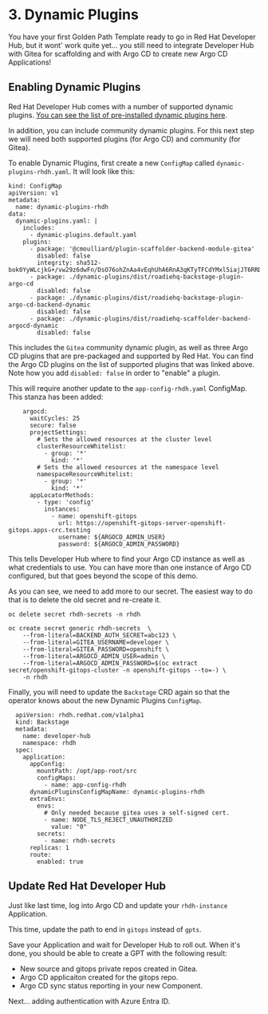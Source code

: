 # 3. Dynamic Plugins

You have your first Golden Path Template ready to go in Red Hat Developer Hub, but it wont' work quite yet... you still need to integrate Developer Hub with Gitea for scaffolding and with Argo CD to create new Argo CD Applications!

## Enabling Dynamic Plugins

Red Hat Developer Hub comes with a number of supported dynamic plugins.  [You can see the list of pre-installed dynamic plugins here](https://access.redhat.com/documentation/en-us/red_hat_developer_hub/1.1/html/administration_guide_for_red_hat_developer_hub/rhdh-installing-dynamic-plugins#con-preinstalled-dynamic-plugins).

In addition, you can include community dynamic plugins.  For this next step we will need both supported plugins (for Argo CD) and community (for Gitea).

To enable Dynamic Plugins, first create a new `ConfigMap` called `dynamic-plugins-rhdh.yaml`.  It will look like this:

```
kind: ConfigMap
apiVersion: v1
metadata:
  name: dynamic-plugins-rhdh
data:
  dynamic-plugins.yaml: |
    includes:
      - dynamic-plugins.default.yaml
    plugins:
      - package: '@cmoulliard/plugin-scaffolder-backend-module-gitea'
        disabled: false
        integrity: sha512-bok0YyWLcjkG+/vw29z6dwFn/DsO76ohZnAa4vEqhUhA6RnA3qKTyTFCdYMxl5iajJT6RRDmYjZNnRXBRmHLBQ==
      - package: ./dynamic-plugins/dist/roadiehq-backstage-plugin-argo-cd
        disabled: false
      - package: ./dynamic-plugins/dist/roadiehq-backstage-plugin-argo-cd-backend-dynamic
        disabled: false
      - package: ./dynamic-plugins/dist/roadiehq-scaffolder-backend-argocd-dynamic
        disabled: false
```

This includes the `Gitea` community dynamic plugin, as well as three Argo CD plugins that are pre-packaged and supported by Red Hat.  You can find the Argo CD plugins on the list of supported plugins that was linked above.  Note how you add `disabled: false` in order to "enable" a plugin.

This will require another update to the `app-config-rhdh.yaml` ConfigMap.  This stanza has been added:

```
    argocd:
      waitCycles: 25
      secure: false
      projectSettings:
        # Sets the allowed resources at the cluster level
        clusterResourceWhitelist:
          - group: '*'
            kind: '*'
        # Sets the allowed resources at the namespace level
        namespaceResourceWhitelist:
          - group: '*'
            kind: '*'
      appLocatorMethods:
        - type: 'config'
          instances:
            - name: openshift-gitops
              url: https://openshift-gitops-server-openshift-gitops.apps-crc.testing
              username: ${ARGOCD_ADMIN_USER}
              password: ${ARGOCD_ADMIN_PASSWORD}
```

This tells Developer Hub where to find your Argo CD instance as well as what credentials to use.  You can have more than one instance of Argo CD configured, but that goes beyond the scope of this demo.

As you can see, we need to add more to our secret.  The easiest way to do that is to delete the old secret and re-create it.

```
oc delete secret rhdh-secrets -n rhdh

oc create secret generic rhdh-secrets  \
    --from-literal=BACKEND_AUTH_SECRET=abc123 \
    --from-literal=GITEA_USERNAME=developer \
    --from-literal=GITEA_PASSWORD=openshift \
    --from-literal=ARGOCD_ADMIN_USER=admin \
    --from-literal=ARGOCD_ADMIN_PASSWORD=$(oc extract secret/openshift-gitops-cluster -n openshift-gitops --to=-) \
    -n rhdh
```

Finally, you will need to update the `Backstage` CRD again so that the operator knows about the new Dynamic Plugins `ConfigMap`.

```
  apiVersion: rhdh.redhat.com/v1alpha1
  kind: Backstage
  metadata:
    name: developer-hub
    namespace: rhdh
  spec:
    application:
      appConfig:
        mountPath: /opt/app-root/src
        configMaps:
          - name: app-config-rhdh
      dynamicPluginsConfigMapName: dynamic-plugins-rhdh
      extraEnvs:
        envs:
          # Only needed because gitea uses a self-signed cert.
          - name: NODE_TLS_REJECT_UNAUTHORIZED
            value: "0"
        secrets:
          - name: rhdh-secrets
      replicas: 1
      route:
        enabled: true
```

## Update Red Hat Developer Hub

Just like last time, log into Argo CD and update your `rhdh-instance` Application.

This time, update the path to end in `gitops` instead of `gpts`.

Save your Application and wait for Developer Hub to roll out.  When it's done, you should be able to create a GPT with the following result:
* New source and gitops private repos created in Gitea.
* Argo CD applicaiton created for the gitops repo.
* Argo CD sync status reporting in your new Component.

Next... adding authentication with Azure Entra ID.